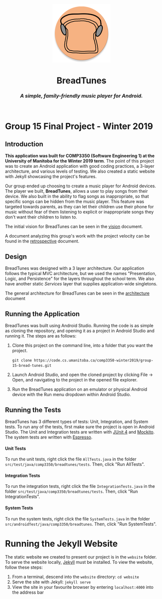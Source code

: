 <div align="center">
    <img alt="BreadTunes Logo" src="Images/breadtunes.png" />
</div>
<div align="center">
    <h1>BreadTunes</h1>
    <h3><i>A simple, family-friendly music player for Android.</i></h3>
</div>

<br/>


# Group 15 Final Project - Winter 2019

## Introduction

**This application was built for COMP3350 (Software Engineering 1) at the University of Manitoba for the Winter 2019 term**. The point of this project was to create an Android application with good coding practices, a 3-layer architecture, and various levels of testing. We also created a static website with Jekyll showcasing the project's features.

Our group ended up choosing to create a music player for Android devices. The player we built, **BreadTunes**, allows a user to play songs from their device. We also built in the ability to flag songs as inappropriate, so that specific songs can be hidden from the music player. This feature was targeted towards parents, as they can let their children use their phone for music without fear of them listening to explicit or inappropriate songs they don't want their children to listen to.

The initial vision for BreadTunes can be seen in the [vision](Documents/VISION.md) document.

A document analyzing this group's work with the project velocity can be found in the [retrospective](Documents/RETROSPECTIVE.md) document.

## Design

BreadTunes was designed with a 3 layer architecture. Our application follows the typical MVC architecture, but we used the names "Presentation, Logic, and Persistence" for the layers throughout the school term. We also have another static _Services_ layer that supplies application-wide singletons.

The general architecture for BreadTunes can be seen in the [architecture](Documents/Architecture.pdf) document

## Running the Application

BreadTunes was built using Android Studio. Running the code is as simple as cloning the repository, and opening it as a project in Android Studio and running it. The steps are as follows:

1. Clone this project on the command line, into a folder that you want the project.

   `git clone https://code.cs.umanitoba.ca/comp3350-winter2019/group-15-bread-tunes.git`

2. Launch Android Studio, and open the cloned project by clicking File -> Open, and navigating to the project in the opened file explorer.

3. Run the BreadTunes application on an emulator or physical Android device with the Run menu dropdown within Android Studio.

## Running the Tests

BreadTunes has 3 different types of tests: Unit, Integration, and System tests. To run any of the tests, first make sure the project is open in Android Studio. The Unit and Integration tests are written with [JUnit 4](https://junit.org/junit4/) and [Mockito](https://site.mockito.org/). The system tests are written with [Espresso](https://developer.android.com/training/testing/espresso).

#### Unit Tests

To run the unit tests, right click the file `AllTests.java` in the folder `src/test/java/comp3350/breadtunes/tests`. Then, click "Run AllTests".

#### Integration Tests

To run the integration tests, right click the file `IntegrationTests.java` in the folder `src/test/java/comp3350/breadtunes/tests`. Then, click "Run IntegrationTests".

#### System Tests

To run the system tests, right click the file `SystemTests.java` in the folder `src/androidTest/java/comp3350/breadtunes`. Then, click "Run SystemTests".

# Running the Jekyll Website

The static website we created to present our project is in the `website` folder. To serve the website locally, [Jekyll](<https://jekyllrb.com/>) must be installed. To view the website, follow these steps:

1. From a terminal, descend into the `website` directory: `cd website`
2. Serve the site with Jekyll: `jekyll serve`
3. View the site in your favourite browser by entering `localhost:4000` into the address bar

